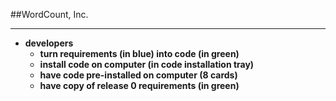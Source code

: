 <!-- .slide: data-background="resources/footer.svg" data-background-size="contain" data-background-position="bottom"  -->

##WordCount, Inc.
- - -
* **developers**
  * **turn requirements (in blue) into code (in green)**  <!-- .element: style="color:maroon" -->
  * **install code on computer (in code installation tray)**  <!-- .element: style="color:maroon" -->
  * **have code pre-installed on computer (8 cards)**  <!-- .element: style="color:maroon" -->
  * **have copy of release 0 requirements (in green)**  <!-- .element: style="color:maroon" -->

<br/>
<br/>
<br/>
<br/>
<br/>
<br/>
<br/>
<br/>
<br/>
<br/>
<br/>
<br/>
<br/>
<br/>
<br/>
<br/>
<br/>
<br/>

<aside class="notes">
  <p>
  </p>
  <p>
  </p>
</aside>
